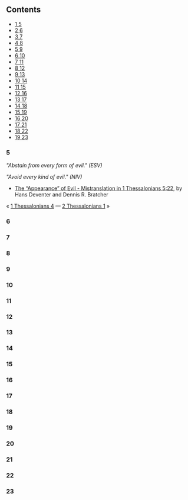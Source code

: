 ## Contents

-   [1 5](#5)
-   [2 6](#6)
-   [3 7](#7)
-   [4 8](#8)
-   [5 9](#9)
-   [6 10](#10)
-   [7 11](#11)
-   [8 12](#12)
-   [9 13](#13)
-   [10 14](#14)
-   [11 15](#15)
-   [12 16](#16)
-   [13 17](#17)
-   [14 18](#18)
-   [15 19](#19)
-   [16 20](#20)
-   [17 21](#21)
-   [18 22](#22)
-   [19 23](#23)

### 5

*"Abstain from every form of evil." (ESV)*

*"Avoid every kind of evil." (NIV)*

-   [The “Appearance” of Evil - Mistranslation in 1 Thessalonians 5:22](http://www.cresourcei.org/appearance.html),
    by Hans Deventer and Dennis R. Bratcher

« [1 Thessalonians 4](index.php?title=1_Thessalonians_4&action=edit&redlink=1 "1 Thessalonians 4 (page does not exist)")
— [2 Thessalonians 1](2_Thessalonians_1 "2 Thessalonians 1") »

### 6

### 7

### 8

### 9

### 10

### 11

### 12

### 13

### 14

### 15

### 16

### 17

### 18

### 19

### 20

### 21

### 22

### 23



